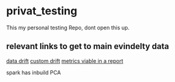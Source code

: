 # privat_testing
This my personal testing Repo, dont open this up.


## relevant links to get to main evindelty data

[data drift](https://docs.evidentlyai.com/metrics/explainer_drift)
[custom drift](https://docs.evidentlyai.com/metrics/customize_data_drift)
[metrics viable in a report](https://docs.evidentlyai.com/metrics/all_metrics#how-to-read-the-tables)

spark has inbuild PCA